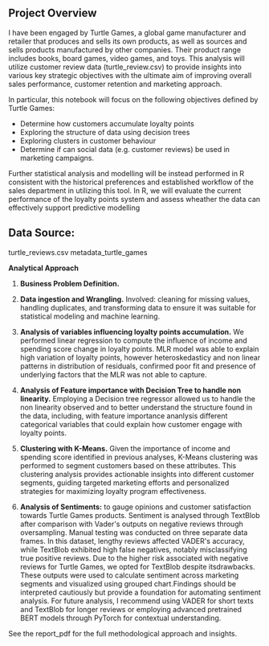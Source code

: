 ## Project Overview
I have been engaged by Turtle Games, a global game manufacturer and retailer that produces and sells its own products, as well as sources and sells products manufactured by other companies. Their product range includes books, board games, video games, and toys. This analysis will utilize customer review data (turtle_review.csv) to provide insights into various key strategic objectives with the ultimate aim of improving overall sales performance, customer retention and marketing approach.

In particular, this notebook will focus on the following objectives defined by Turtle Games: 
- Determine how customers accumulate loyalty points 
- Exploring the structure of data using decision trees 
- Exploring clusters in customer behaviour 
- Determine if can social data (e.g. customer reviews) be used in marketing campaigns.

Further statistical analysis and modelling will be instead performed in R consistent with the historical preferences and established workflow of the sales department in utilizing this tool. In R, we will evaluate the current performance of the loyalty points system and assess wheather the data can effectively support predictive modelling

## Data Source: 
turtle_reviews.csv 
metadata_turtle_games

**Analytical Approach**

1) **Business Problem Definition.**

2) **Data ingestion and Wrangling.**
Involved: cleaning for missing values, handling duplicates, and transforming data to ensure it was suitable for statistical modeling and machine learning.

3) **Analysis of variables influencing loyalty points accumulation.**
We performed linear regression to compute the influence of income and spending score change in loyalty points. MLR model was able to explain high variation of loyalty points, however heteroskedasticy and non linear patterns in distribution of residuals, confirmed poor fit and presence of underlying factors that the MLR was not able to capture. 

4) **Analysis of Feature importance with Decision Tree to handle non linearity.** 
Employing a Decision tree regressor allowed us to handle the non linearity observed and to better understand the structure found in the data, including, with feature importance ananlysis different categorical variables that could explain how customer engage with loyalty points. 

5) **Clustering with K-Means.**
Given the importance of income and spending score identified in previous analyses, K-Means clustering was performed to segment customers based on these attributes. This clustering analysis provides actionable insights into different customer segments, guiding targeted marketing efforts and personalized strategies for maximizing loyalty program effectiveness.

6) **Analysis of Sentiments:** to gauge opinions and customer satisfaction towards Turtle Games products. Sentiment is analysed through TextBlob after comparison with Vader's outputs on negative reviews through oversampling. 
Manual testing was conducted on three separate data frames. In this dataset, lengthy reviews  affected VADER's accuracy, while TextBlob exhibited high false negatives, notably misclassifying true positive reviews. Due to the higher risk associated with negative reviews for Turtle Games, we opted for TextBlob despite itsdrawbacks. These outputs were used to calculate sentiment across marketing segments and visualized using grouped chart.Findings should be interpreted cautiously but provide a foundation for automating
sentiment analysis. For future analysis, I recommend using VADER for short texts and TextBlob for longer reviews or employing advanced pretrained BERT models through PyTorch for contextual understanding.

See the report_pdf for the full methodological approach and insights.
